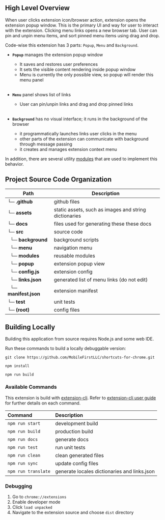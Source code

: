 ## High Level Overview

When user clicks extension icon/browser action, extension opens the extension popup window. This is the primary UI and way for user to interact with the extension. 
Clicking menu links opens a new browser tab. User can pin and unpin menu items, and sort pinned menu items using drag and drop.

Code-wise this extension has 3 parts: `Popup`, `Menu` and `Background`. 

- **`Popup`** manages the extension popup window
    - It saves and restores user preferences 
    - It sets the visible content rendering inside popup window
    - Menu is currently the only possible view, so popup will render this menu panel
      <br/><br/>

- **`Menu`** panel shows list of links
    - User can pin/unpin links and drag and drop pinned links
      <br/><br/>

- **`Background`** has no visual interface; it runs in the background of the browser
    - it programmatically launches links user clicks in the menu 
    - other parts of the extension can communicate with background through message passing
    - it creates and manages extension context menu

In addition, there are several utility [modules](list_module.html) that are used to implement this behavior.

## Project Source Code Organization

Path | Description
--- | ---
**└─ .github** | github files
**└─ assets** |  static assets, such as images and string dictionaries
**└─ docs** | files used for generating these these docs
**└─ src** | source code
 &nbsp; **└─ background** | background scripts
 &nbsp; **└─ menu** | navigation menu
 &nbsp; **└─ modules** | reusable modules
 &nbsp; **└─ popup** | extension popup view
 &nbsp; **└─ config.js** | extension config
 &nbsp; **└─ links.json** | generated list of menu links (do not edit)
 &nbsp; **└─ manifest.json** | extension manifest
**└─ test** | unit tests
**└─ (root)** | config files


## Building Locally

Building this application from source requires Node.js and some web IDE.

Run these commands to build a locally debuggable version:

```
git clone https://github.com/MobileFirstLLC/shortcuts-for-chrome.git

npm install

npm run build
```
### Available Commands

This extension is build with [extension-cli](https://oss.mobilefirst.me/extension-cli/).
Refer to [extension-cli user guide](https://oss.mobilefirst.me/extension-cli/) for further details on each command.

| Command | Description |
| :--- | :--- |
| `npm run start` | development build |
| `npm run build` | production build |
| `npm run docs` | generate docs |
| `npm run test` | run unit tests |
| `npm run clean` | clean generated files |
| `npm run sync` | update config files |
| `npm run translate` | generate locales dictionaries and links.json |

### Debugging

1. Go to `chrome://extensions`
2. Enable developer mode
3. Click `load unpacked` 
4. Navigate to the extension source and choose `dist` directory

